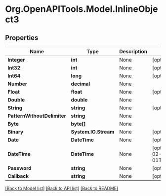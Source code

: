 # Org.OpenAPITools.Model.InlineObject3
## Properties

Name | Type | Description | Notes
------------ | ------------- | ------------- | -------------
**Integer** | **int** | None | [optional] 
**Int32** | **int** | None | [optional] 
**Int64** | **long** | None | [optional] 
**Number** | **decimal** | None | 
**Float** | **float** | None | [optional] 
**Double** | **double** | None | 
**String** | **string** | None | [optional] 
**PatternWithoutDelimiter** | **string** | None | 
**Byte** | **byte[]** | None | 
**Binary** | **System.IO.Stream** | None | [optional] 
**Date** | **DateTime** | None | [optional] 
**DateTime** | **DateTime** | None | [optional] [default to "2010-02-01T10:20:10.111110+01:00"]
**Password** | **string** | None | [optional] 
**Callback** | **string** | None | [optional] 

[[Back to Model list]](../README.md#documentation-for-models) [[Back to API list]](../README.md#documentation-for-api-endpoints) [[Back to README]](../README.md)

